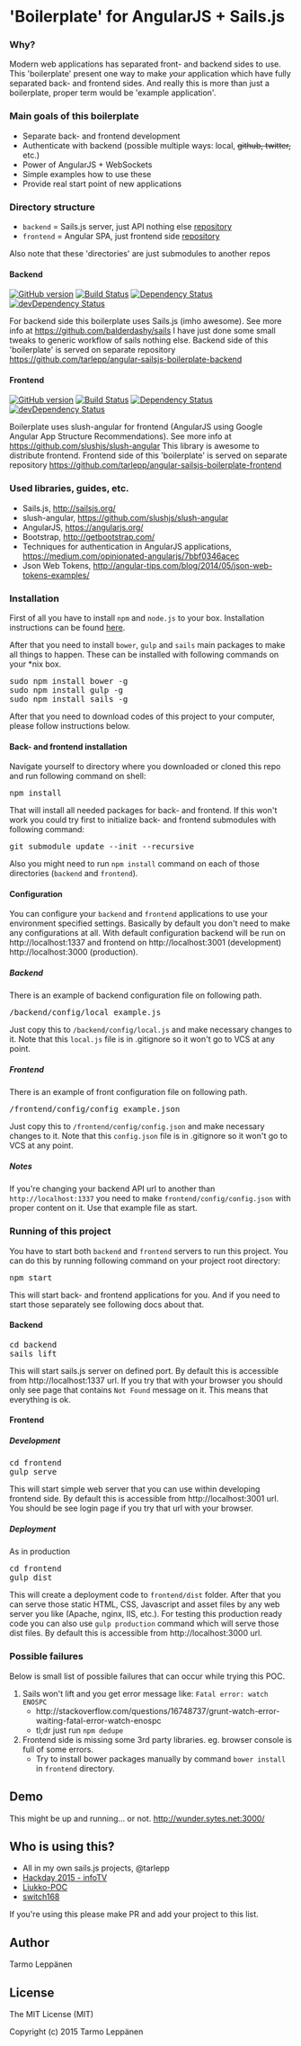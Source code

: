 # 'Boilerplate' for AngularJS + Sails.js 

### Why?
Modern web applications has separated front- and backend sides to use. This 'boilerplate' present one way to make
<em>your</em> application which have fully separated back- and frontend sides. And really this is more than just a
boilerplate, proper term would be 'example application'.

### Main goals of this boilerplate
* Separate back- and frontend development
* Authenticate with backend (possible multiple ways: local, ~~github, twitter,~~ etc.)
* Power of AngularJS + WebSockets
* Simple examples how to use these
* Provide real start point of new applications

### Directory structure
* ```backend``` = Sails.js server, just API nothing else [repository](https://github.com/tarlepp/angular-sailsjs-boilerplate-backend)
* ```frontend``` = Angular SPA, just frontend side [repository](https://github.com/tarlepp/angular-sailsjs-boilerplate-frontend)

Also note that these 'directories' are just submodules to another repos

#### Backend
[![GitHub version](https://badge.fury.io/gh/tarlepp%2Fangular-sailsjs-boilerplate-backend.svg)](https://badge.fury.io/gh/tarlepp%2Fangular-sailsjs-boilerplate-backend)
[![Build Status](https://travis-ci.org/tarlepp/angular-sailsjs-boilerplate-backend.png?branch=master)](https://travis-ci.org/tarlepp/angular-sailsjs-boilerplate-backend)
[![Dependency Status](https://david-dm.org/tarlepp/angular-sailsjs-boilerplate-backend.svg)](https://david-dm.org/tarlepp/angular-sailsjs-boilerplate-backend)
[![devDependency Status](https://david-dm.org/tarlepp/angular-sailsjs-boilerplate-backend/dev-status.svg)](https://david-dm.org/tarlepp/angular-sailsjs-boilerplate-backend#info=devDependencies)

For backend side this boilerplate uses Sails.js (imho awesome). See more info at https://github.com/balderdashy/sails
I have just done some small tweaks to generic workflow of sails nothing else. Backend side of this 'boilerplate' is 
served on separate repository https://github.com/tarlepp/angular-sailsjs-boilerplate-backend

#### Frontend
[![GitHub version](https://badge.fury.io/gh/tarlepp%2Fangular-sailsjs-boilerplate-frontend.svg)](https://badge.fury.io/gh/tarlepp%2Fangular-sailsjs-boilerplate-frontend)
[![Build Status](https://travis-ci.org/tarlepp/angular-sailsjs-boilerplate-frontend.png?branch=master)](https://travis-ci.org/tarlepp/angular-sailsjs-boilerplate-frontend)
[![Dependency Status](https://david-dm.org/tarlepp/angular-sailsjs-boilerplate-frontend.svg)](https://david-dm.org/tarlepp/angular-sailsjs-boilerplate-frontend)
[![devDependency Status](https://david-dm.org/tarlepp/angular-sailsjs-boilerplate-frontend/dev-status.svg)](https://david-dm.org/tarlepp/angular-sailsjs-boilerplate-frontend#info=devDependencies)

Boilerplate uses slush-angular for frontend (AngularJS using Google Angular App Structure Recommendations).
See more info at https://github.com/slushjs/slush-angular This library is awesome to distribute frontend. Frontend side 
of this 'boilerplate' is served on separate repository https://github.com/tarlepp/angular-sailsjs-boilerplate-frontend

### Used libraries, guides, etc.
* Sails.js, http://sailsjs.org/
* slush-angular, https://github.com/slushjs/slush-angular
* AngularJS, https://angularjs.org/
* Bootstrap, http://getbootstrap.com/
* Techniques for authentication in AngularJS applications, https://medium.com/opinionated-angularjs/7bbf0346acec
* Json Web Tokens, http://angular-tips.com/blog/2014/05/json-web-tokens-examples/

### Installation
First of all you have to install <code>npm</code> and <code>node.js</code> to your box. Installation instructions can
be found [here](http://sailsjs.org/#/getStarted?q=what-os-do-i-need).

After that you need to install <code>bower</code>, <code>gulp</code> and <code>sails</code> main packages to make all 
things to happen. These can be installed with following commands on your *nix box.
<pre>
sudo npm install bower -g
sudo npm install gulp -g
sudo npm install sails -g
</pre>

After that you need to download codes of this project to your computer, please follow instructions below.

#### Back- and frontend installation
Navigate yourself to directory where you downloaded or cloned this repo and run following command on shell:
<pre>
npm install
</pre>

That will install all needed packages for back- and frontend. If this won't work you could try first to initialize
back- and frontend submodules with following command:

<pre>
git submodule update --init --recursive
</pre>

Also you might need to run ```npm install``` command on each of those directories (<code>backend</code> and 
<code>frontend</code>).

#### Configuration
You can configure your <code>backend</code> and <code>frontend</code> applications to use your environment specified 
settings. Basically by default you don't need to make any configurations at all. With default configuration backend will 
be run on http://localhost:1337 and frontend on http://localhost:3001 (development) http://localhost:3000 (production).

##### Backend
There is an example of backend configuration file on following path.

<pre>
/backend/config/local_example.js
</pre>

Just copy this to <code>/backend/config/local.js</code> and make necessary changes to it. Note that this 
<code>local.js</code> file is in .gitignore so it won't go to VCS at any point.

##### Frontend
There is an example of front configuration file on following path.

<pre>
/frontend/config/config_example.json
</pre>

Just copy this to <code>/frontend/config/config.json</code> and make necessary changes to it. Note that this 
<code>config.json</code> file is in .gitignore so it won't go to VCS at any point.

##### Notes
If you're changing your backend API url to another than <code>http://localhost:1337</code> you need to make 
<code>frontend/config/config.json</code> with proper content on it. Use that example file as start.

### Running of this project
You have to start both <code>backend</code> and <code>frontend</code> servers to run this project. You can do this
by running following command on your project root directory:

<pre>
npm start
</pre>

This will start back- and frontend applications for you. And if you need to start those separately see following docs
about that.

#### Backend
<pre>
cd backend
sails lift
</pre>

This will start sails.js server on defined port. By default this is accessible from http://localhost:1337 url. If you 
try that with your browser you should only see page that contains <code>Not Found</code> message on it. This means that
everything is ok.

#### Frontend

##### Development #####
<pre>
cd frontend
gulp serve
</pre>

This will start simple web server that you can use within developing frontend side. By default this is accessible from 
http://localhost:3001 url. You should be see login page if you try that url with your browser.

##### Deployment #####
As in production
<pre>
cd frontend
gulp dist
</pre>

This will create a deployment code to ```frontend/dist``` folder. After that you can serve those static HTML, CSS, 
Javascript and asset files by any web server you like (Apache, nginx, IIS, etc.). For testing this production ready code
you can also use ```gulp production``` command which will serve those dist files. By default this is accessible from
http://localhost:3000 url.

### Possible failures
Below is small list of possible failures that can occur while trying this POC.

<ol>
    <li>Sails won't lift and you get error message like: <code>Fatal error: watch ENOSPC</code>
        <ul>
            <li>http://stackoverflow.com/questions/16748737/grunt-watch-error-waiting-fatal-error-watch-enospc</li>
            <li>tl;dr just run <code>npm dedupe</code> 
        </ul>
    </li>
    <li>Frontend side is missing some 3rd party libraries. eg. browser console is full of some errors.
        <ul>
            <li>Try to install bower packages manually by command <code>bower install</code> in <code>frontend</code> directory.
        </ul>        
    </li>
</ol>

## Demo
This might be up and running... or not. http://wunder.sytes.net:3000/

## Who is using this?
* All in my own sails.js projects, @tarlepp
* [Hackday 2015 - infoTV](https://github.com/ProtaconSolutions/hackday-2015)
* [Liukko-POC](https://github.com/ProtaconSolutions/Liukko-POC)
* [switch168](https://github.com/switch168)

If you're using this please make PR and add your project to this list.

## Author
Tarmo Leppänen

## License
The MIT License (MIT)

Copyright (c) 2015 Tarmo Leppänen
